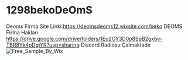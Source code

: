 # 1298bekoDeOmS
Deoms Firma Site Linki:https://deomsdeoms12.wixsite.com/beko
DEOMS Firma Hakları: https://drive.google.com/drive/folders/1Eo2OY3D0p8SpB2gxbv-TBR8Yk4pDgiYR?usp=sharing
Discord Radiosu Çalmaktadır 
  ![Free_Sample_By_Wix](https://user-images.githubusercontent.com/108952297/178051053-a76950d1-bd77-4b7b-a654-c3180154850b.jpeg)
